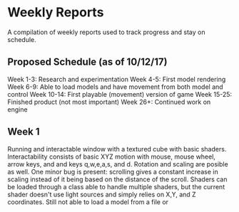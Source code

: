 # Weekly Reports
A compilation of weekly reports used to track progress and stay on schedule.

## Proposed Schedule (as of 10/12/17)
Week 1-3: Research and experimentation
Week 4-5: First model rendering
Week 6-9: Able to load models and have movement from both model and control
Week 10-14: First playable (movement) version of game
Week 15-25: Finished product (not most important)
Week 26+: Continued work on engine

## Week 1
Running and interactable window with a textured cube with basic shaders. Interactability consists of basic XYZ motion with mouse, mouse wheel, arrow keys, and and keys q,w,e,a,s, and d. Rotation and scaling are posible as well. One minor bug is present: scrolling gives a constant increase in scaling instead of it being based on the distance of the scroll. Shaders can be loaded through a class able to handle multiple shaders, but the current shader doesn't use light sources and simply relies on X,Y, and Z coordinates. Still not able to load a model from a file or 
